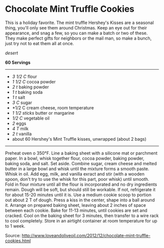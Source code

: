 # Chocolate Mint Truffle Cookies

This is a holiday favorite. The mint truffle Hershey's Kisses are a seasonal
thing, you'll only see them around Christmas. Keep an eye out for their
appearance, and snag a few, so you can make a batch or two of these. They make
perfect gifts for neighbors or the mail man, so make a bunch, just try not to
eat them all at once.

*desert*

**60 Servings**

---

- *3 1/2 C* flour
- *1 1/2 C* cocoa powder
- *2 t* baking powder
- *1 t* baking soda
- *1 t* salt
- *3 C* sugar
- *1/2 C cream cheese, room temperature
- *1 1/2 sticks* butter or margarine
- *1/2 C* vegetable oil
- *2* eggs
- *4 T* milk
- *2 t* vanilla
- about 60 Hershey's Mint Truffle kisses, unwrapped (about 2 bags)

---

Preheat oven o 350°F. Line a baking sheet with a silicone mat or parchment
paper. In a bowl, whisk together flour, cocoa powder, baking powder, baking
soda, and salt. Set aside. Combine sugar, cream cheese and melted butter in a
large bowl and whisk until the mixture forms a smooth paste. Whisk in oil. Add
egg, milk, and vanilla exract and stir (with a wooden spoon, don't try to use
the whisk for this part, poor whisk) until smooth. Fold in flour mixture until
all the flour is incorporated and no dry ingredients remain. Dough will be soft,
but should still be workable. If not, refrigerate it for about 15-20 minutes
until it is. Use a medium cookie scoop to portion out about 2 T of dough. Press
a kiss in the center, shape into a ball around it. Arrange on prepared baking
sheet, leaving about 2 inches of space between each cookie. Bake for 11-13
minutes, until cookies are set and cracked. Cool on the baking sheet for 3
minutes, then transfer to a wire rack to cool completely. Store in an airtight
container at room temperature for up to 1 week.

Source:
http://www.loveandoliveoil.com/2012/12/chocolate-mint-truffle-cookies.html
